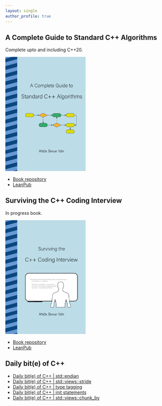 ```yaml
---
layout: single
author_profile: true
---
```


## A Complete Guide to Standard C++ Algorithms

Complete upto and including C++20.

[<img src="assets/images/book_algorithms_cover.png" width="50%">](https://leanpub.com/cpp-algorithms-guide)

- [Book repository](https://github.com/HappyCerberus/book-cpp-algorithms)
- [LeanPub](https://leanpub.com/cpp-algorithms-guide)

## Surviving the C++ Coding Interview

In progress book.

[<img src="assets/images/book_coding_interview_cover.png" width="50%">](https://leanpub.com/cpp-coding-interview)

- [Book repository](https://leanpub.com/cpp-coding-interview)
- [LeanPub](https://leanpub.com/cpp-coding-interview)

## Daily bit(e) of C++

<ul>
<!-- SUBSTACK:START --><li><a href="https://medium.com/@simontoth/daily-bit-e-of-c-std-endian-214550c9050e?source=rss-1e1de1006a93------2">Daily bit&lpar;e&rpar; of C++ | std::endian</a></li><li><a href="https://medium.com/@simontoth/daily-bit-e-of-c-std-views-stride-822e160d679b?source=rss-1e1de1006a93------2">Daily bit&lpar;e&rpar; of C++ | std::views::stride</a></li><li><a href="https://medium.com/@simontoth/daily-bit-e-of-c-type-tagging-5bef5e6048e3?source=rss-1e1de1006a93------2">Daily bit&lpar;e&rpar; of C++ | type tagging</a></li><li><a href="https://medium.com/@simontoth/daily-bit-e-of-c-init-statements-c7f8be00c884?source=rss-1e1de1006a93------2">Daily bit&lpar;e&rpar; of C++ | init statements</a></li><li><a href="https://medium.com/@simontoth/daily-bit-e-of-c-std-views-chunk-by-03232a98df3c?source=rss-1e1de1006a93------2">Daily bit&lpar;e&rpar; of C++ | std::views::chunk_by</a></li><!-- SUBSTACK:END -->
</ul>
